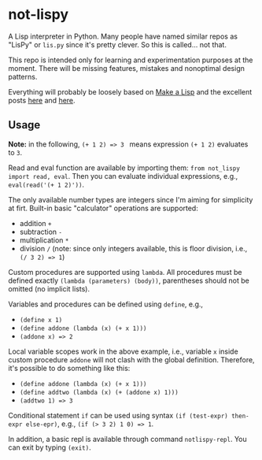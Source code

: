 # not-lispy

A Lisp interpreter in Python. Many people have named similar repos as "LisPy" or `lis.py` since it's pretty clever. So this is called... not that.

This repo is intended only for learning and experimentation purposes at the moment. There will be missing features, mistakes and nonoptimal design patterns.

Everything will probably be loosely based on [Make a Lisp](https://github.com/kanaka/mal) and the excellent posts [here](https://norvig.com/lispy.html) and [here](https://norvig.com/lispy2.html).

## Usage

**Note:** in the following, `(+ 1 2) => 3 ` means expression `(+ 1 2)` evaluates to `3`.

Read and eval function are available by importing them: `from not_lispy import read, eval`. Then you can evaluate individual expressions, e.g.,  `eval(read('(+ 1 2)'))`. 

The only available number types are integers since I'm aiming for simplicity at firt. Built-in basic "calculator" operations are supported:
- addition `+`
- subtraction `-`
- multiplication `*`
- division `/` (note: since only integers available, this is floor division, i.e., `(/ 3 2) => 1`)

Custom procedures are supported using `lambda`. All procedures must be defined exactly `(lambda (parameters) (body))`, parentheses should not be omitted (no implicit lists).

Variables and procedures can be defined using `define`, e.g.,
- `(define x 1)`
- `(define addone (lambda (x) (+ x 1)))`
- `(addone x) => 2`

Local variable scopes work in the above example, i.e., variable `x` inside custom procedure `addone` will not clash with the global definition. Therefore, it's possible to do something like this:
- `(define addone (lambda (x) (+ x 1)))`
- `(define addtwo (lambda (x) (+ (addone x) 1)))`
- `(addtwo 1) => 3`

Conditional statement `if` can be used using syntax `(if (test-expr) then-expr else-epr)`, e.g., `(if (> 3 2) 1 0) => 1`.

In addition, a basic repl is available through command `notlispy-repl`. You can exit by typing `(exit)`.
